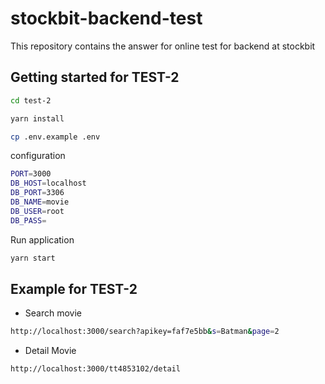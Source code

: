 # stockbit-backend-test
This repository contains the answer for online test for backend at stockbit

## Getting started for TEST-2
```sh
cd test-2
```

```sh
yarn install
```

```sh
cp .env.example .env
```

configuration
```sh
PORT=3000
DB_HOST=localhost
DB_PORT=3306
DB_NAME=movie
DB_USER=root
DB_PASS=
```

Run application
```sh
yarn start
```

## Example for TEST-2
- Search movie
```sh
http://localhost:3000/search?apikey=faf7e5bb&s=Batman&page=2
```

- Detail Movie
```sh
http://localhost:3000/tt4853102/detail
```
